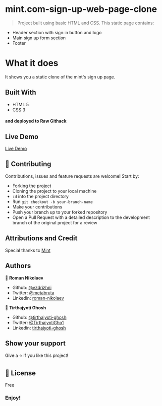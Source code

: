 # mint.com-sign-up-web-page-clone
> Project built using basic HTML and CSS.
  This static page contains:
- Header section with sign in button and logo
- Main sign up form section
- Footer

# What it does
It shows you a static clone of the mint's sign up page.

## Built With
- HTML 5
- CSS 3
#### and deployed to Raw Githack

## Live Demo
[Live Demo](https://rawcdn.githack.com/vzdrizhni/mint.com-sign-up-web-page-clone/bdc3e5a28c1e078ea3fe4bc92859ec503db3be74/index.html
)

## 🤝 Contributing

Contributions, issues and feature requests are welcome! Start by:
* Forking the project
* Cloning the project to your local machine
* `cd` into the project directory
* Run `git checkout -b your-branch-name`
* Make your contributions
* Push your branch up to your forked repository
* Open a Pull Request with a detailed description to the development branch of the original project for a review

## Attributions and Credit
Special thanks to [Mint](https://www.mint.com/) 

## Authors

👤 **Roman Nikolaev**

- Github: [@vzdrizhni](https://github.com/vzdrizhni)
- Twitter: [@metabruta](https://twitter.com/metabruta)
- Linkedin: [roman-nikolaev](https://www.linkedin.com/in/roman-nikolaev-65b639197/)

👤 **Tirthajyoti Ghosh**

- Github: [@tirthajyoti-ghosh](https://github.com/tirthajyoti-ghosh)
- Twitter: [@TirthajyotiGho1](https://twitter.com/TirthajyotiGho1)
- Linkedin: [tirthajyoti-ghosh](https://www.linkedin.com/in/tirthajyoti-ghosh-370544199/)

## Show your support

Give a ⭐️ if you like this project!

## 📝 License

Free

### Enjoy!

